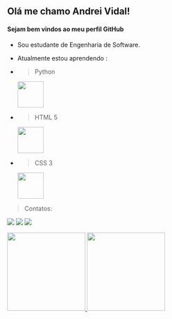 ## Olá me chamo Andrei Vidal!
#### Sejam bem vindos ao meu perfil GitHub


- Sou estudante de Engenharia de Software.
- Atualmente estou aprendendo :
- > Python 

   <img src="https://cdn.jsdelivr.net/gh/devicons/devicon/icons/python/python-original-wordmark.svg" height="60" width="60">
                              
- > HTML 5

   <img src="https://cdn.jsdelivr.net/gh/devicons/devicon/icons/html5/html5-plain-wordmark.svg" height="60" width="60">
          
- > CSS 3

   <img src="https://cdn.jsdelivr.net/gh/devicons/devicon/icons/css3/css3-original-wordmark.svg" heigth="60" width="60">
  
  
 > Contatos:
<div>

<a href="https://www.instagram.com/andreiividal/" target="_blank"><img src="https://img.shields.io/badge/-Instagram-%23E4405F?style=for-the-badge&logo=instagram&logoColor=white" target="_blank"></a>
<a href = "mailto:andrei.godoi92@gmail.com"><img src="https://img.shields.io/badge/Gmail-D14836?style=for-the-badge&logo=gmail&logoColor=white" target="_blank"></a>
<a href="https://www.linkedin.com/in/andrei-vidal-895755182" target="_blank"><img src="https://img.shields.io/badge/-LinkedIn-%230077B5?style=for-the-badge&logo=linkedin&logoColor=white" target="_blank"></a>   
</div>


<div>
<a href="https://github.com/AndreiVidal">
<img height="180em" src="https://github-readme-stats.vercel.app/api?username=AndreiVidal&show_icons=true&theme=darcula&include_all_commits=true&count_private=true"/>
<img height="180em" src="https://github-readme-stats.vercel.app/api/top-langs/?username=AndreiVidal&layout=compact&langs_count=7&theme=darcula"/>

</div>
